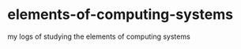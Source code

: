 elements-of-computing-systems
=============================

my logs of studying the elements of computing systems